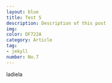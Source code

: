 ```yaml
---
layout: blue
title: Test 5
description: Description of this post 
img:
color: DF722A
category: Article
tag:
- jekyll
number: No.7
---
```


ladiela
